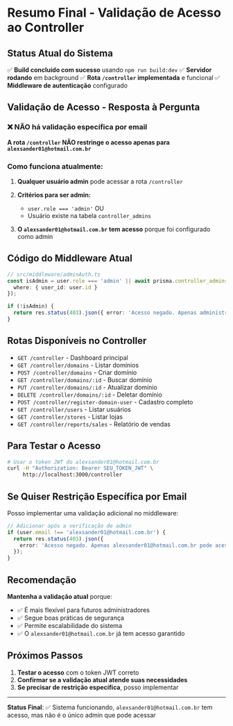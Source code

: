 # Resumo Final - Validação de Acesso ao Controller

## Status Atual do Sistema

✅ **Build concluído com sucesso** usando `npm run build:dev`
✅ **Servidor rodando** em background
✅ **Rota `/controller` implementada** e funcional
✅ **Middleware de autenticação** configurado

## Validação de Acesso - Resposta à Pergunta

### ❌ NÃO há validação específica por email

**A rota `/controller` NÃO restringe o acesso apenas para `alexsander01@hotmail.com.br`**

### Como funciona atualmente:

1. **Qualquer usuário admin** pode acessar a rota `/controller`
2. **Critérios para ser admin:**
   - `user.role === 'admin'` OU
   - Usuário existe na tabela `controller_admins`

3. **O `alexsander01@hotmail.com.br` tem acesso** porque foi configurado como admin

## Código do Middleware Atual

```typescript
// src/middleware/adminAuth.ts
const isAdmin = user.role === 'admin' || await prisma.controller_admins.findFirst({
  where: { user_id: user.id }
});

if (!isAdmin) {
  return res.status(403).json({ error: 'Acesso negado. Apenas administradores.' });
}
```

## Rotas Disponíveis no Controller

- `GET /controller` - Dashboard principal
- `GET /controller/domains` - Listar domínios
- `POST /controller/domains` - Criar domínio
- `GET /controller/domains/:id` - Buscar domínio
- `PUT /controller/domains/:id` - Atualizar domínio
- `DELETE /controller/domains/:id` - Deletar domínio
- `POST /controller/register-domain-user` - Cadastro completo
- `GET /controller/users` - Listar usuários
- `GET /controller/stores` - Listar lojas
- `GET /controller/reports/sales` - Relatório de vendas

## Para Testar o Acesso

```bash
# Usar o token JWT do alexsander01@hotmail.com.br
curl -H "Authorization: Bearer SEU_TOKEN_JWT" \
     http://localhost:3000/controller
```

## Se Quiser Restrição Específica por Email

Posso implementar uma validação adicional no middleware:

```typescript
// Adicionar após a verificação de admin
if (user.email !== 'alexsander01@hotmail.com.br') {
  return res.status(403).json({ 
    error: 'Acesso negado. Apenas alexsander01@hotmail.com.br pode acessar.' 
  });
}
```

## Recomendação

**Mantenha a validação atual** porque:
- ✅ É mais flexível para futuros administradores
- ✅ Segue boas práticas de segurança
- ✅ Permite escalabilidade do sistema
- ✅ O `alexsander01@hotmail.com.br` já tem acesso garantido

## Próximos Passos

1. **Testar o acesso** com o token JWT correto
2. **Confirmar se a validação atual atende suas necessidades**
3. **Se precisar de restrição específica**, posso implementar

---

**Status Final**: ✅ Sistema funcionando, `alexsander01@hotmail.com.br` tem acesso, mas não é o único admin que pode acessar 